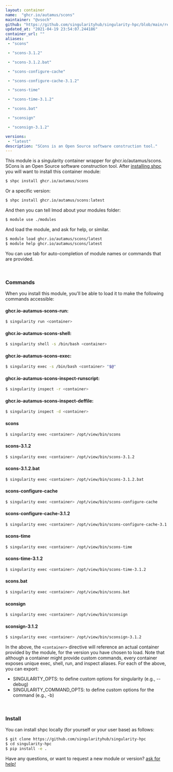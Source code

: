 ```yaml
---
layout: container
name:  "ghcr.io/autamus/scons"
maintainer: "@vsoch"
github: "https://github.com/singularityhub/singularity-hpc/blob/main/registry/ghcr.io/autamus/scons/container.yaml"
updated_at: "2021-04-19 23:54:07.244186"
container_url: ""
aliases:
 - "scons"

 - "scons-3.1.2"

 - "scons-3.1.2.bat"

 - "scons-configure-cache"

 - "scons-configure-cache-3.1.2"

 - "scons-time"

 - "scons-time-3.1.2"

 - "scons.bat"

 - "sconsign"

 - "sconsign-3.1.2"

versions:
 - "latest"
description: "SCons is an Open Source software construction tool."
---
```


This module is a singularity container wrapper for ghcr.io/autamus/scons.
SCons is an Open Source software construction tool.
After [installing shpc](#install) you will want to install this container module:

```bash
$ shpc install ghcr.io/autamus/scons
```

Or a specific version:

```bash
$ shpc install ghcr.io/autamus/scons:latest
```

And then you can tell lmod about your modules folder:

```bash
$ module use ./modules
```

And load the module, and ask for help, or similar.

```bash
$ module load ghcr.io/autamus/scons/latest
$ module help ghcr.io/autamus/scons/latest
```

You can use tab for auto-completion of module names or commands that are provided.

<br>

### Commands

When you install this module, you'll be able to load it to make the following commands accessible:

#### ghcr.io-autamus-scons-run:

```bash
$ singularity run <container>
```

#### ghcr.io-autamus-scons-shell:

```bash
$ singularity shell -s /bin/bash <container>
```

#### ghcr.io-autamus-scons-exec:

```bash
$ singularity exec -s /bin/bash <container> "$@"
```

#### ghcr.io-autamus-scons-inspect-runscript:

```bash
$ singularity inspect -r <container>
```

#### ghcr.io-autamus-scons-inspect-deffile:

```bash
$ singularity inspect -d <container>
```


#### scons
       
```bash
$ singularity exec <container> /opt/view/bin/scons
```


#### scons-3.1.2
       
```bash
$ singularity exec <container> /opt/view/bin/scons-3.1.2
```


#### scons-3.1.2.bat
       
```bash
$ singularity exec <container> /opt/view/bin/scons-3.1.2.bat
```


#### scons-configure-cache
       
```bash
$ singularity exec <container> /opt/view/bin/scons-configure-cache
```


#### scons-configure-cache-3.1.2
       
```bash
$ singularity exec <container> /opt/view/bin/scons-configure-cache-3.1.2
```


#### scons-time
       
```bash
$ singularity exec <container> /opt/view/bin/scons-time
```


#### scons-time-3.1.2
       
```bash
$ singularity exec <container> /opt/view/bin/scons-time-3.1.2
```


#### scons.bat
       
```bash
$ singularity exec <container> /opt/view/bin/scons.bat
```


#### sconsign
       
```bash
$ singularity exec <container> /opt/view/bin/sconsign
```


#### sconsign-3.1.2
       
```bash
$ singularity exec <container> /opt/view/bin/sconsign-3.1.2
```



In the above, the `<container>` directive will reference an actual container provided
by the module, for the version you have chosen to load. Note that although a container
might provide custom commands, every container exposes unique exec, shell, run, and
inspect aliases. For each of the above, you can export:

 - SINGULARITY_OPTS: to define custom options for singularity (e.g., --debug)
 - SINGULARITY_COMMAND_OPTS: to define custom options for the command (e.g., -b)

<br>
  
### Install

You can install shpc locally (for yourself or your user base) as follows:

```bash
$ git clone https://github.com/singularityhub/singularity-hpc
$ cd singularity-hpc
$ pip install -e .
```

Have any questions, or want to request a new module or version? [ask for help!](https://github.com/singularityhub/singularity-hpc/issues)
